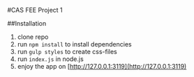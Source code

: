 #CAS FEE Project 1

##Installation
1. clone repo
1. run `npm install` to install dependencies
1. run `gulp styles` to create css-files
1. run `index.js` in node.js
1. enjoy the app on [http://127.0.0.1:3119](http://127.0.0.1:3119)
